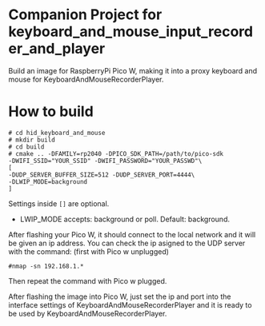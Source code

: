 # Companion Project for keyboard_and_mouse_input_recorder_and_player

Build an image for RaspberryPi Pico W, making it into a proxy keyboard and mouse
for KeyboardAndMouseRecorderPlayer.

# How to build

```
# cd hid_keyboard_and_mouse
# mkdir build
# cd build
# cmake .. -DFAMILY=rp2040 -DPICO_SDK_PATH=/path/to/pico-sdk
-DWIFI_SSID="YOUR_SSID" -DWIFI_PASSWORD="YOUR_PASSWD"\
[
-DUDP_SERVER_BUFFER_SIZE=512 -DUDP_SERVER_PORT=4444\
-DLWIP_MODE=background
]
```

Settings inside ```[]``` are optional.

- LWIP_MODE accepts: background or poll. Default: background.

After flashing your Pico W, it should connect to the local network and it will be
given an ip address. You can check the ip asigned to the UDP server with the command:
(first with Pico w unplugged)
```
#nmap -sn 192.168.1.*
```
Then repeat the command with Pico w plugged.

After flashing the image into Pico W, just set the ip and port into
the interface settings of KeyboardAndMouseRecorderPlayer and it is ready
to be used by KeyboardAndMouseRecorderPlayer.
